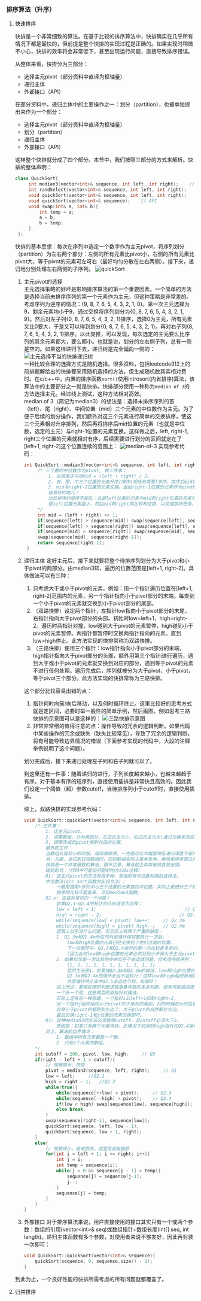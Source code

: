### 排序算法（升序）

1. 快速排序

   快排是一个非常细致的算法。在基于比较的排序算法中，快排确实在几乎所有情况下都是最快的，但前提是整个快排的实现过程是正确的。如果实现时稍微不小心，快排的效率将会非常低下，甚至出现运行问题，直接导致排序错误。

   从整体来看，快排分为三部分：

   + 选择主元pivot（部分资料中直译为枢轴量）
   + 递归主体
   + 外部接口（API）

   在部分资料中，递归主体中的主要操作之一：划分（partition），也被单独提出来作为一个部分：

   + 选择主元pivot（部分资料中直译为枢轴量）
   + 划分（partition）
   + 递归主体
   + 外部接口（API）

   这样整个快排就分成了四个部分。本节中，我们按照三部分的方式来解析。快排的整体声明：

   ``` c++
   class QuickSort{
        int median3(vector<int>& sequence, int left, int right);    // 中位数pivot
        int randSelect(vector<int>& sequence, int left, int right);    // 随机选择pivot
        void quickSort(vector<int>& sequence, int left, int right);    // 递归主体
        void quickSort(vector<int>& sequence);    // API
        void swap(int& a, int& b){
            int temp = a;
            a = b;
            b = temp;
        }
    };
   ```

   快排的基本思想：每次在序列中选定一个数字作为主元pivot，将序列划分（partition）为左右两个部分：左侧的所有元素比pivot小，右侧的所有元素比pivot大，等于pivot的元素可左可右（最好均匀分散在左右两侧）。接下来，递归地分别处理左右两侧的子序列。
   ![quickSort](./排序算法/快排.png)

   1. 主元pivot的选择  
       主元选择策略的好坏是影响排序算法的第一个重要因素。一个简单的方法是选择当前未排序序列的第一个元素作为主元，但这种策略是非常差的。考虑序列为逆序的情况：{9, 8, 7, 6, 5, 4, 3, 2, 1, 0}。第一次主元选择为9，剩余元素均小于9，通过交换将序列划分为{0, 8, 7, 6, 5, 4, 3, 2, 1, 9}。然后对左子列{0, 8, 7, 6, 5, 4, 3, 2, 1}排序，选择0为主元，所有元素又比0要大，于是又可以得到划分{0, 8, 7, 6, 5, 4, 3, 2, 1}。再对右子列{8, 7, 6, 5, 4, 3, 2, 1}排序。以此类推，可以发现，每次选定的主元要么比序列的其余元素都大，要么都小。也就是说，划分的左右侧子列，总有一侧是空的。如果这样递归下去，递归树是完全偏向一侧的：  
       ![主元选择不当的快排递归树](./排序算法/快排递归树(x).png)  
       一种比较合理的选择方式是随机选择。很多资料，包括leetcode912上的前排题解给出的快排都采用随机选择的方法，但生成随机数其实相对费时。在c/c++中，内置的排序函数`sort()`使用introsort(内省排序)算法，该算法中的主要部分之一就是快排。快排部分使用一种称为`median of 3`的方法选择主元。经过线上测试，这种方法相对高效。  
       median of 3（简记为median3）的想法是：选择未排序序列的首（left）、尾（right）、中间位置（mid）三个元素的中位数作为主元。为了便于后续的划分操作，我们额外对这三个元素进行简单的交换排序，使这三个元素相对升序排列，然后再将排序后mid位置的元素（也就是中位数，选定的主元）与right-1位置的元素互换。这样做之后，left, right-1, right三个位置的元素就相对有序，后续需要进行划分的区间就定在了[left+1, right-2]这个位置连续的范围上：
       ![median-of-3](./排序算法/median-of-3.png)
       实现参考代码：

       ``` c++
       int QuickSort::median3(vector<int>& sequence, int left, int right){
            /* 三个数的中位数作为pivot, 做三件事：
                1. 由首尾定中间mid = (left + right) / 2。
                2. 首、尾、中三个位置的元素升序/降序(视任务需要)排序。排序后mid位置元素即为中位数。
                3. mid与right-1位置的元素交换。返回right-1位置的元素作为pivot。
                容易坑的地儿：
                比较排序的顺序不能乱：先是left位置的元素与mid和right位置的元素分别比较和交换，
                使left位置元素最小，然后mid和right再比较和交换，以完成排序任务。
            */
            int mid = (left + right) >> 1;
            if(sequence[left] > sequence[mid]) swap(sequence[left], sequence[mid]);
            if(sequence[left] > sequence[right]) swap(sequence[left], sequence[right]);
            if(sequence[mid] > sequence[right]) swap(sequence[mid], sequence[right]);
            swap(sequence[mid], sequence[right-1]);
            return sequence[right-1];
        }
       ```

   2. 递归主体
        定好主元后，接下来就要将整个待排序列划分为大于pivot和小于pivot的两部分。由median3知，遍历的位置范围是[left+1, right-2]。具体做法可以有三种：
        1. 只考虑大于或小于pivot的元素。例如：用一个指针遍历位置在[left+1, right-2]范围内的元素，另一个指针指向小于pivot部分的末端。每查到一个小于pivot的元素就交换到小于pivot部分的尾部。
        2. （双路快排）设定两个指针，左指针low指向小于pivot部分的末尾，右指针指向大于pivot部分的头部。初始时low=left+1，high=right-2。遍历时两指针对撞，low碰到大于pivot的元素暂停，high碰到小于pivot的元素暂停。两指针都暂停时交换两指针指向的元素。直到low>high停止。此方法实现的快排常称为双路快排。
        3. （三路快排）使用三个指针：low指针指向小于pivot部分的末端，high指针指向大于pivot部分的头部，额外用第三个指针i进行遍历，遇到大于或小于pivot的元素就交换到对应的部分，遇到等于pivot的元素不进行任何处理。遍历完成后，序列就被分为大于pivot，小于pivot，等于pivot三个部分。此方法实现的快排常称为三路快排。

        这个部分比较容易出错的点：
        1. 指针何时向前/向后移动，以及何时循环终止。这里比较好的思考方式就是定区间，必要时举一般性的简单示例，然后画图。例如思考三路快排的示意图可以是这样的：
        ![三路快排示意图](./排序算法/三路快排示意图.png)  
        2. 非常非常细的值得注意的点：操作导致的冗余的逻辑判断。如果代码中某些操作的冗余或缺失（缺失比较常见），导致了冗余的逻辑判断，将有可能导致边界情况的错误（下面参考实现的代码中，大段的注释举例说明了这个问题）。

        划分完成后，接下来递归处理左子列和右子列就可以了。

        到这里还有一件事：随着递归的进行，子列长度越来越小，也越来越趋于有序。对于基本有序的短序列，直接使用插排是非常快且高效的。因此我们设定一个阈值（超）参数cutoff，当待排序列小于cutoff时，直接使用插排。

        综上，双路快排的实现参考代码：

        ``` c++
        void QuickSort::quickSort(vector<int>& sequence, int left, int right){
            /* 三件事：
                1. 选主元pivot。
                2. 调整数组，分为两部分，左边比主元小，右边比主元大(通过交换来完成)。
                3. 调整完成后pivot换到合适的位置。
                额外的工作：
                当数组长度较小的时候，用简单排序。一方面可以大幅度降低递归深度节省内存，
                另一方面，递归到较短数组时，较短数组实际上基本有序，用简单排序算法非常快。
                快排是一个非常细致的算法，稍不注意，算法就会非常低效甚至出错。
                碰到的坑：（代码中可能出问题的地方以Qx注释）
                Q1: 选主元pivot的方法有很多种，常用的有中位数和随机选择法。
                中位数法(gcc sort函数的实现方法)：
                    一般用首尾+序列中心三个位置的元素查找中位数。实际上是进行三个数的比较排序。
                    排序的比较不能乱来，详见median3函数。
                Q2.x: 这是非常坑的一个问题！
                    如果Q2.1~Q2.4所标注的几句话变为这样：
                    low = left + 1;									// Q2.1m
                    high = right - 2;							  // Q2.2m
                    while(sequence[low] < pivot) low++;		// Q2.3m
                    while(sequence[high] > pivot) high--;	// Q2.4m
                    逻辑上似乎没什么问题，但实际上有两个严重的缺陷：
                    1. Q2.3m和Q2.4m所在的外层循环体完整执行一次后，
                        low和high位置的元素已经交换到了他们合适的位置。
                        下一次循环中，Q2.3和Q2.4进行的第一次比较是多余的。
                        (因为此时low和high位置的元素必然分别小于和大于主元pivot)。
                    2. 如果仅仅是一次比较的多余似乎不会造成问题，但考虑待排序列：
                        {1, 1, 1, 1, 1, 1, 1, 1, 1, 1, 1}
                        显然主元是1。如果按Q2.3m和Q2.4m的做法，low和high位置的元素始终等于pivot，
                        Q2.3m和Q2.4m的循环永远不会执行！这样low和high始终原地踏步，
                        外层循环终止条件Q2.5永远达不到。死循环！
                    综上所述，警惕处理和判断逻辑重叠导致的多余判断，很有可能造成极端输入情况下程序崩溃或是bug。
                    一个头一个尾，这是典型的双指针对撞法。
                    实际上还有另一种思路，一个指针i从left+1扫到right-2，
                    另一个指针j始终指向小于pivot的子序列的尾部。扫的时候把小的往前放，大的不管。
                    这样小于pivot的都跑到左边了，大于pivot的自然都在右边，
                    最后交换right-1和j位置的元素交换即可。
                Q3: 这种median3的方法必须使用cutoff，且cutoff必须大于2。
                    原因是：如果只有两个元素待排，此情况下快排的high指针在Q2.4操作时会越界！
                综上，算法的边界情况：
                    1. 数组中所有元素都是一个数。
                    2. 只有2个元素的数组。
            */
            int cutoff = 200, pivot, low, high;		// Q3
            if(right - left + 1 > cutoff){
                // 规模够大，快排
                pivot = median3(sequence, left, right);		// Q1
                low = left;		//Q2.1
                high = right - 1;	//Q2.2
                while(true){
                    while(sequence[++low] < pivot);		// Q2.3
                    while(sequence[--high] > pivot);	// Q2.4
                    if(low < high) swap(sequence[low], sequence[high]);		// Q2.5
                    else break;
                }
                swap(sequence[right-1], sequence[low]);
                quickSort(sequence, left, low - 1);
                quickSort(sequence, low + 1, right);
            }
            else{
                // 规模较小，简单排序。这里用直接插排
                for(int i = left + 1; i <= right; i++){
                    int j = i;
                    int temp = sequence[i];
                    while(j > 0 && sequence[j - 1] > temp){
                        sequence[j] = sequence[j-1];
                        j--;
                    }
                    sequence[j] = temp;
                }
            }
        }
        ```

   3. 外部接口
        对于排序算法来说，用户直接使用的接口其实只有一个或两个参数：数组的引用(vector\<int\>& seq)或数组指针+数组长度(int\[\] seq, int length)。递归主体函数有多个参数，对使用者来说不够友好，因此再封装一次即可：

        ``` c++
        void QuickSort::quickSort(vector<int>& sequence){
            quickSort(sequence, 0, sequence.size() - 1);
        }
        ```

    到此为止，一个良好性能的快排所需考虑的所有问题就都覆盖了。

2. 归并排序
